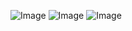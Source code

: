 ![Image](https://i.imgur.com/d7HyF1s.png)
![Image](https://i.imgur.com/9appgwb.png)
![Image](https://i.imgur.com/mfLbFY3.png)

